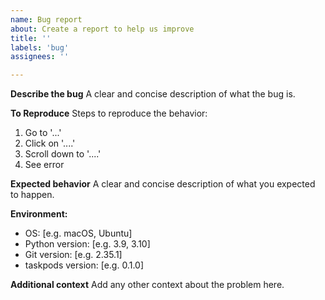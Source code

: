 ```yaml
---
name: Bug report
about: Create a report to help us improve
title: ''
labels: 'bug'
assignees: ''

---
```


**Describe the bug**
A clear and concise description of what the bug is.

**To Reproduce**
Steps to reproduce the behavior:

1. Go to '...'
2. Click on '....'
3. Scroll down to '....'
4. See error

**Expected behavior**
A clear and concise description of what you expected to happen.

**Environment:**

- OS: [e.g. macOS, Ubuntu]
- Python version: [e.g. 3.9, 3.10]
- Git version: [e.g. 2.35.1]
- taskpods version: [e.g. 0.1.0]

**Additional context**
Add any other context about the problem here.
